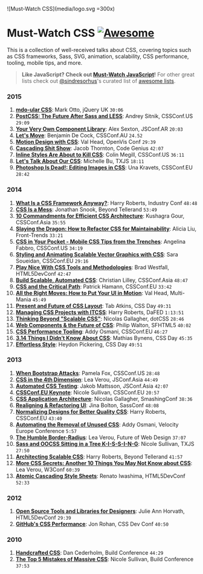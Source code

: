 ![Must-Watch CSS](media/logo.svg =300x)

# Must-Watch CSS [![Awesome](https://cdn.rawgit.com/sindresorhus/awesome/d7305f38d29fed78fa85652e3a63e154dd8e8829/media/badge.svg)](https://github.com/sindresorhus/awesome)

This is a collection of well-received talks about CSS, covering topics such as CSS frameworks, Sass, SVG, animation, scalability, CSS performance, tooling, mobile tips, and more.

> **Like JavaScript? Check out [Must-Watch JavaScript](https://github.com/AllThingsSmitty/must-watch-javascript)!** For other great lists check out [@sindresorhus](https://github.com/sindresorhus/)'s curated list of [awesome lists](https://github.com/sindresorhus/awesome/).


### 2015
1. [**mdo-ular CSS**](http://jqueryuk.com/2015/videos.php?s=mdo-ular-css): Mark Otto, jQuery UK `30:06`
1. [**PostCSS: The Future After Sass and LESS**](https://www.youtube.com/watch?v=1yUFTrAxTzg&list=PLUS3uVC08ZaqVEGFkl_dS_3FUzILkOIzA): Andrey Sitnik, CSSConf.US `29:09`
1. [**Your Very Own Component Library**](https://www.youtube.com/watch?v=zSYo7m5kGHQ&list=PLUS3uVC08ZaqVEGFkl_dS_3FUzILkOIzA): Alex Sexton, JSConf.AR `20:03`
1. [**Let's Move**](https://www.youtube.com/watch?v=J6wUmQDQBkw&list=PLUS3uVC08ZaqVEGFkl_dS_3FUzILkOIzA): Benjamin De Cock, CSSConf.AU `24.52`
1. [**Motion Design with CSS**](https://www.youtube.com/watch?v=TjsXqt-UxLo&list=PLUS3uVC08ZaqVEGFkl_dS_3FUzILkOIzA): Val Head, OpenVis Conf `29:39`
1. [**Cascading Shit Show**](https://www.youtube.com/watch?v=iniwPUEbPUM&list=PLUS3uVC08ZaqVEGFkl_dS_3FUzILkOIzA): Jacob Thornton, Code Genius `42:07`
1. [**Inline Styles Are About to Kill CSS**](https://www.youtube.com/watch?v=NoaxsCi13yQ&list=PLUS3uVC08ZaqVEGFkl_dS_3FUzILkOIzA): Colin Megill, CSSConf.US `36:11`
1. [**Let's Talk About Our CSS**](https://www.youtube.com/watch?v=NHpSmJrEvRQ&list=PLUS3uVC08ZaqVEGFkl_dS_3FUzILkOIzA): Michelle Bu, TXJS `18:11`
1. [**Photoshop Is Dead!: Editing Images in CSS**](https://www.youtube.com/watch?v=LY65F2e4B5w&list=PLUS3uVC08ZaqVEGFkl_dS_3FUzILkOIzA): Una Kravets, CSSConf.EU `28:42`


### 2014

1. [**What Is a CSS Framework Anyway?**](https://vimeo.com/95734680): Harry Roberts, Industry Conf `48:48`
1. [**CSS Is a Mess**](https://vimeo.com/99877232): Jonathan Snook, Beyond Tellerand `53:49`
1. [**10 Commandments for Efficient CSS Architecture**](https://www.youtube.com/watch?v=FYcu-wWrNqo&list=PLUS3uVC08ZaqVEGFkl_dS_3FUzILkOIzA): Kushagra Gour, CSSConf.Asia `35:55`
1. [**Slaying the Dragon: How to Refactor CSS for Maintainability**](https://vimeo.com/100501790): Alicia Liu, Front-Trends `33:21`
1. [**CSS in Your Pocket - Mobile CSS Tips from the Trenches**](https://www.youtube.com/watch?v=vBHt61yDO9U&list=PLUS3uVC08ZaqVEGFkl_dS_3FUzILkOIzA): Angelina Fabbro, CSSConf.US `34:19`
1. [**Styling and Animating Scalable Vector Graphics with CSS**](https://www.youtube.com/watch?v=lf7L8X6ZBu8&list=PLUS3uVC08ZaqVEGFkl_dS_3FUzILkOIzA): Sara Soueidan, CSSConf.EU `29:16`
1. [**Play Nice With CSS Tools and Methodologies**](https://www.youtube.com/watch?v=-bZSTMLqf8Q&list=PLUS3uVC08ZaqVEGFkl_dS_3FUzILkOIzA): Brad Westfall, HTML5DevConf `42:47`
1. [**Build Scalable, Automated CSS**](https://www.youtube.com/watch?v=Tk_0qYEFtAY&list=PLUS3uVC08ZaqVEGFkl_dS_3FUzILkOIzA): Christian Lilley, CSSConf.Asia `48:47`
1. [**CSS and the Critical Path**](https://www.youtube.com/watch?v=_0Fk85to6hA&list=PLUS3uVC08ZaqVEGFkl_dS_3FUzILkOIzA): Patrick Hamann, CSSConf.EU `33:42`
1. [**All the Right Moves: How to Put Your UI in Motion**](http://new.livestream.com/accounts/6779986/events/2928486/videos/51426837): Val Head, Multi-Mania `45:49`
1. [**Present and Future of CSS Layout**](https://vimeo.com/98746172): Tab Atkins, CSS Day `49:31`
1. [**Managing CSS Projects with ITCSS**](https://www.youtube.com/watch?v=1OKZOV-iLj4&list=PLUS3uVC08ZaqVEGFkl_dS_3FUzILkOIzA): Harry Roberts, DaFED `1:13:51`
1. [**Thinking Beyond "Scalable CSS"**](https://www.youtube.com/watch?v=L8w3v9m6G04&list=PLUS3uVC08ZaqVEGFkl_dS_3FUzILkOIzA): Nicolas Gallagher, dotCSS `28:46`
1. [**Web Components & the Future of CSS**](https://www.youtube.com/watch?v=QHxrr6Q82yI&list=PLUS3uVC08ZaqVEGFkl_dS_3FUzILkOIzA): Philip Walton, SFHTML5 `40:02`
1. [**CSS Performance Tooling**](https://www.youtube.com/watch?v=FEs2jgZBaQA&list=PLUS3uVC08ZaqVEGFkl_dS_3FUzILkOIzA): Addy Osmani, CSSConf.EU `46:27`
1. [**3.14 Things I Didn’t Know About CSS**](https://vimeo.com/100264064): Mathias Bynens, CSS Day `45:35`
1. [**Effortless Style**](http://vimeo.com/101718785): Heydon Pickering, CSS Day `49:51`


### 2013

1. [**When Bootstrap Attacks**](https://www.youtube.com/watch?v=xbpnqbM6cRk&list=PLUS3uVC08ZaqVEGFkl_dS_3FUzILkOIzA): Pamela Fox, CSSConf.US `28:48`
1. [**CSS in the 4th Dimension**](https://www.youtube.com/watch?v=NTJUFQmHbvc&list=PLUS3uVC08ZaqVEGFkl_dS_3FUzILkOIzA): Lea Verou, JSConf.Asia `44:49`
1. [**Automated CSS Testing**](https://www.youtube.com/watch?v=2PU6JX4S7zI&list=PLUS3uVC08ZaqVEGFkl_dS_3FUzILkOIzA): Jakob Mattsson, JSConf.Asia `42:07`
1. [**CSSConf.EU Keynote**](https://www.youtube.com/watch?v=ue-Z_HxS3cc&list=PLUS3uVC08ZaqVEGFkl_dS_3FUzILkOIzA): Nicole Sullivan, CSSConf.EU `20:57`
1. [**CSS Application Architecture**](https://vimeo.com/74359951): Nicolas Gallagher, SmashingConf `38:36`
1. [**Realigning & Refactoring UI**](https://www.youtube.com/watch?v=I82ytAWxzrI&list=PLUS3uVC08ZaqVEGFkl_dS_3FUzILkOIzA): Jina Bolton, SassConf `48:08`
1. [**Normalizing Designs for Better Quality CSS**](https://www.youtube.com/watch?v=ldx4ZFxMEeo&list=PLUS3uVC08ZaqVEGFkl_dS_3FUzILkOIzA): Harry Roberts, CSSConf.EU `43:40`
1. [**Automating the Removal of Unused CSS**](https://www.youtube.com/watch?v=833xr1MyE30&list=PLUS3uVC08ZaqVEGFkl_dS_3FUzILkOIzA): Addy Osmani, Velocity Europe Conference `5:57`
1. [**The Humble Border-Radius**](https://www.youtube.com/watch?v=2iFw2GCOPj0&list=PLUS3uVC08ZaqVEGFkl_dS_3FUzILkOIzA): Lea Verou, Future of Web Design `37:07`
1. [**Sass and OOCSS Sitting in a Tree K-I-S-S-I-N-G**](https://vimeo.com/66039168): Nicole Sullivan, TXJS `27:50`
1. [**Architecting Scalable CSS**](https://vimeo.com/70041549): Harry Roberts, Beyond Tellerand `41:57`
1. [**More CSS Secrets: Another 10 Things You May Not Know about CSS**](https://www.youtube.com/watch?v=3ikye7Qc7Ak&list=PLUS3uVC08ZaqVEGFkl_dS_3FUzILkOIzA): Lea Verou, W3Conf `60:39`
1. [**Atomic Cascading Style Sheets**]( https://www.youtube.com/watch?v=ojj_-6Xiud4): Renato Iwashima, HTML5DevConf `52:33`


### 2012

1. [**Open Source Tools and Libraries for Designers**](https://www.youtube.com/watch?v=hFdbE6T9QGc&list=PLUS3uVC08ZaqVEGFkl_dS_3FUzILkOIzA): Julie Ann Horvath, HTML5DevConf `29:39`
1. [**GitHub's CSS Performance**](https://vimeo.com/54990931): Jon Rohan, CSS Dev Conf `40:50`


### 2010

1. [**Handcrafted CSS**](https://vimeo.com/17091905): Dan Cederholm, Build Conference `44:29`
1. [**The Top 5 Mistakes of Massive CSS**](https://www.youtube.com/watch?v=j6sAm7CLoCQ): Nicole Sullivan, Build Conference `37:53`
